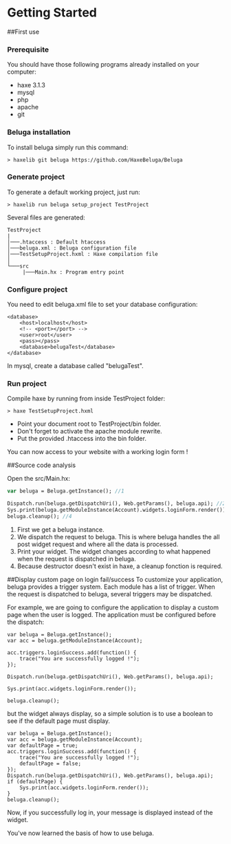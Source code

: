 # Getting Started

##First use

### Prerequisite
You should have those following programs already installed on your computer:
* haxe 3.1.3
* mysql
* php
* apache
* git

### Beluga installation

To install beluga simply run this command:
```Shell
> haxelib git beluga https://github.com/HaxeBeluga/Beluga
```

### Generate project
To generate a default working project, just run:
```Shell
> haxelib run beluga setup_project TestProject
```

Several files are generated:
```
TestProject
|
│───.htaccess : Default htaccess
│───beluga.xml : Beluga configuration file
│───TestSetupProject.hxml : Haxe compilation file
│
└───src
     |───Main.hx : Program entry point
```

### Configure project
You need to edit beluga.xml file to set your database configuration:
```
<database>
	<host>localhost</host>
	<!-- <port></port> -->
	<user>root</user>
	<pass></pass>
	<database>belugaTest</database>
</database>
```

In mysql, create a database called "belugaTest".

### Run project
Compile haxe by running from inside TestProject folder:
```Shell
> haxe TestSetupProject.hxml
```

- Point your document root to TestProject/bin folder.
- Don't forget to activate the apache module rewrite.
- Put the provided .htaccess into the bin folder.

You can now access to your website with a working login form !

##Source code analysis

Open the src/Main.hx:

```haxe
var beluga = Beluga.getInstance(); //1

Dispatch.run(beluga.getDispatchUri(), Web.getParams(), beluga.api); //2
Sys.print(beluga.getModuleInstance(Account).widgets.loginForm.render()); //3
beluga.cleanup(); //4
```
1. First we get a beluga instance.
2. We dispatch the request to beluga. This is where beluga handles the all post widget request and where all the data is processed.
3. Print your widget. The widget changes according to what happened when the request is dispatched in beluga.
4. Because destructor doesn't exist in haxe, a cleanup fonction is required.

##Display custom page on login fail/success
To customize your application, beluga provides a trigger system. Each module has a list of trigger. When the request is dispatched to beluga, several triggers may be dispatched.

For example, we are going to configure the application to display a custom page when the user is logged. The application must be configured before the dispatch:
```
var beluga = Beluga.getInstance();
var acc = beluga.getModuleInstance(Account);

acc.triggers.loginSuccess.add(function() {
	trace("You are successfully logged !");
});

Dispatch.run(beluga.getDispatchUri(), Web.getParams(), beluga.api);

Sys.print(acc.widgets.loginForm.render());

beluga.cleanup();
```

but the widget always display, so a simple solution is to use a boolean to see if the default page must display.
```
var beluga = Beluga.getInstance();
var acc = beluga.getModuleInstance(Account);
var defaultPage = true;
acc.triggers.loginSuccess.add(function() {
	trace("You are successfully logged !");
	defaultPage = false;
});
Dispatch.run(beluga.getDispatchUri(), Web.getParams(), beluga.api);
if (defaultPage) {
	Sys.print(acc.widgets.loginForm.render());		
}
beluga.cleanup();
```

Now, if you successfully log in, your message is displayed instead of the widget.

You've now learned the basis of how to use beluga.
